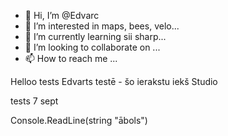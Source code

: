 - 👋 Hi, I’m @Edvarc
- 👀 I’m interested in maps, bees, velo...
- 🌱 I’m currently learning sii sharp...
- 💞️ I’m looking to collaborate on ...
- 📫 How to reach me ...

<!---
Edvarc/Edvarc is a ✨ special ✨ repository because its `README.md` (this file) appears on your GitHub profile.
You can click the Preview link to take a look at your changes.
--->
Helloo
tests
Edvarts testē - šo ierakstu iekš Studio

tests 7 sept 

Console.ReadLine(string "ābols")
